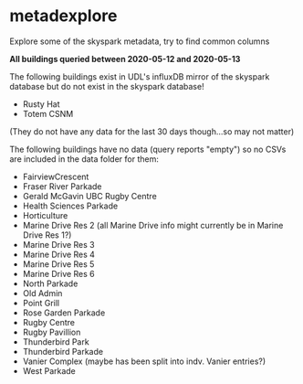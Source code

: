 # metadexplore
Explore some of the skyspark metadata, try to find common columns

**All buildings queried between 2020-05-12 and 2020-05-13**

The following buildings exist in UDL's influxDB mirror of the skyspark database but do not exist in the skyspark database!

- Rusty Hat
- Totem CSNM

(They do not have any data for the last 30 days though...so may not matter)


The following buildings have no data (query reports "empty") so no CSVs are included in the data folder for them:   

- FairviewCrescent    
- Fraser River Parkade   
- Gerald McGavin UBC Rugby Centre   
- Health Sciences Parkade   
- Horticulture   
- Marine Drive Res 2 (all Marine Drive info might currently be in Marine Drive Res 1?)   
- Marine Drive Res 3   
- Marine Drive Res 4   
- Marine Drive Res 5   
- Marine Drive Res 6   
- North Parkade   
- Old Admin
- Point Grill   
- Rose Garden Parkade   
- Rugby Centre   
- Rugby Pavillion
- Thunderbird Park   
- Thunderbird Parkade   
- Vanier Complex (maybe has been split into indv. Vanier entries?)   
- West Parkade   

